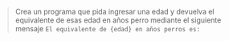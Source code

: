 > Crea un programa que pida ingresar una edad y devuelva el equivalente de esas edad en años perro mediante el siguiente mensaje `El equivalente de {edad} en años perros es: `